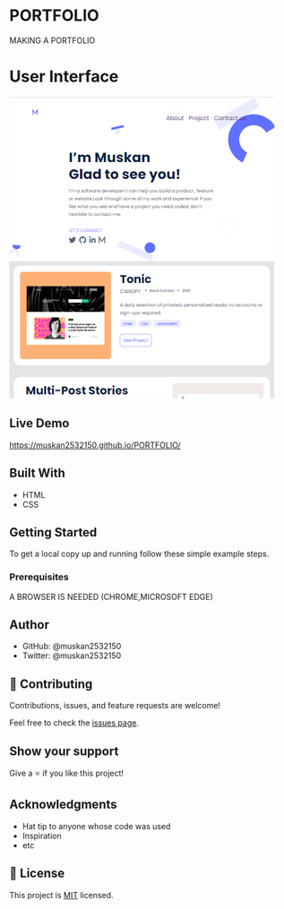 # PORTFOLIO
MAKING A PORTFOLIO

# User Interface
 ![Project Image](images/website_ss.png)

 ## Live Demo
 https://muskan2532150.github.io/PORTFOLIO/

## Built With

- HTML
- CSS

## Getting Started

To get a local copy up and running follow these simple example steps.

### Prerequisites
A BROWSER IS NEEDED (CHROME,MICROSOFT EDGE)

## Author

- GitHub: @muskan2532150
- Twitter: @muskan2532150

## 🤝 Contributing

Contributions, issues, and feature requests are welcome!

Feel free to check the [issues page](../../issues/).

## Show your support

Give a ⭐️ if you like this project!

## Acknowledgments

- Hat tip to anyone whose code was used
- Inspiration
- etc

## 📝 License

This project is [MIT](./MIT.md) licensed.
